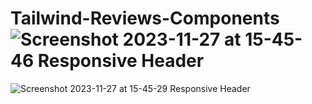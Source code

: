 # Tailwind-Reviews-Components![Screenshot 2023-11-27 at 15-45-46 Responsive Header](https://github.com/JavaScriptOstad/Tailwind-Reviews-Components/assets/73139993/70e45448-d232-43e7-aa64-4133ff23c6fd)
![Screenshot 2023-11-27 at 15-45-29 Responsive Header](https://github.com/JavaScriptOstad/Tailwind-Reviews-Components/assets/73139993/c9528c49-01a6-426b-bff2-b8a8f48cdb33)
